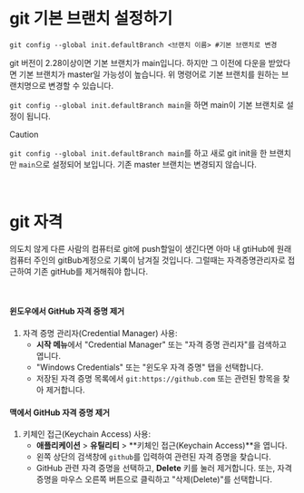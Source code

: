 # git 기본 브랜치 설정하기

```
git config --global init.defaultBranch <브랜치 이름> #기본 브랜치로 변경
```

git 버전이 2.28이상이면 기본 브랜치가 main입니다. 하지만 그 이전에 다운을 받았다면 기본 브랜치가 master일 가능성이 높습니다. 위 명령어로 기본 브랜치를 원하는 브랜치명으로 변경할 수 있습니다.

`git config --global init.defaultBranch main`을 하면 main이 기본 브랜치로 설정이 됩니다.

> [!caution]
>
> `git config --global init.defaultBranch main`를 하고 새로 git init을 한 브랜치만 `main`으로 설정되어 보입니다. 기존 master 브랜치는 변경되지 않습니다.

<br>

# git 자격

의도치 않게 다른 사람의 컴퓨터로 git에 push할일이 생긴다면 아마 내 gtiHub에 원래 컴퓨터 주인의 gitBub계정으로 기록이 남겨질 것입니다. 그럴때는 자격증명관리자로 접근하여 기존 gitHub를 제거해줘야 합니다. 

<br>

#### 윈도우에서 GitHub 자격 증명 제거

1. 자격 증명 관리자(Credential Manager) 사용:
   - **시작 메뉴**에서 "Credential Manager" 또는 "자격 증명 관리자"를 검색하고 엽니다.
   - "Windows Credentials" 또는 "윈도우 자격 증명" 탭을 선택합니다.
   - 저장된 자격 증명 목록에서 `git:https://github.com` 또는 관련된 항목을 찾아 제거합니다.

#### 맥에서 GitHub 자격 증명 제거

1. 키체인 접근(Keychain Access) 사용:
   - **애플리케이션** > **유틸리티** > **키체인 접근(Keychain Access)**을 엽니다.
   - 왼쪽 상단의 검색창에 `github`를 입력하여 관련된 자격 증명을 찾습니다.
   - GitHub 관련 자격 증명을 선택하고, **Delete** 키를 눌러 제거합니다. 또는, 자격 증명을 마우스 오른쪽 버튼으로 클릭하고 "삭제(Delete)"를 선택합니다.

<br>